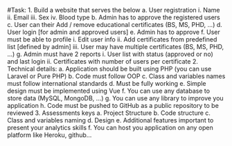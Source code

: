 #Task:
    1. Build a website that serves the below
        a. User registration
            i. Name
            ii. Email
            iii. Sex
            iv. Blood type
        b. Admin has to approve the registered users
        c. User can their Add / remove educational certificates (BS, MS, PHD, ...)
        d. User login [for admin and approved users]
        e. Admin has to approve
        f. User must be able to profile
            i. Edit user info
            ii. Add certificates from predefined list [defined by admin]
            iii. User may have multiple certificates (BS, MS, PHD, ...)
        g. Admin must have 2 reports
            i. User list with status (approved or no) and last login
            ii. Certificates with number of users per certificate
    2. Technical details:
        a. Application should be built using PHP (you can use Laravel or Pure PHP)
        b. Code must follow OOP
        c. Class and variables names must follow international standards
        d. Must be fully working
        e. Simple design must be implemented using Vue
        f. You can use any database to store data (MySQL, MongoDB, ...)
        g. You can use any library to improve you application
        h. Code must be pushed to GitHub as a public repository to be reviewed
    3. Assessments keys
        a. Project Structure
        b. Code structure
        c. Class and variables naming
        d. Design
        e. Additional features important to present your analytics skills
        f. You can host you application on any open platform like Heroku, github…
